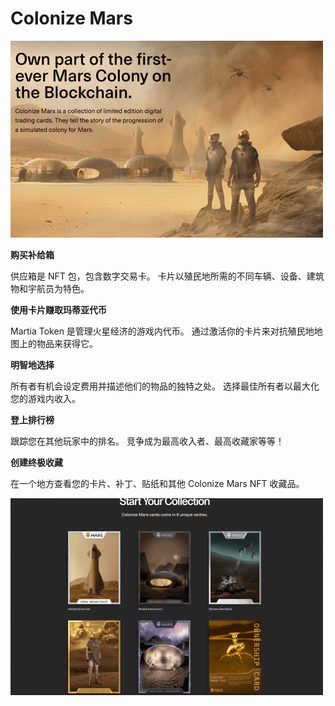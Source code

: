 # Colonize Mars


![gndi](gndi.png)

<p><strong>购买补给箱</strong></p>
<p>供应箱是 NFT 包，包含数字交易卡。 卡片以殖民地所需的不同车辆、设备、建筑物和宇航员为特色。</p>
<p><strong>使用卡片赚取玛蒂亚代币</strong></p>
<p>Martia Token 是管理火星经济的游戏内代币。 通过激活你的卡片来对抗殖民地地图上的物品来获得它。</p>
<p><strong>明智地选择</strong></p>
<p>所有者有机会设定费用并描述他们的物品的独特之处。 选择最佳所有者以最大化您的游戏内收入。</p>
<p><strong>登上排行榜</strong></p>
<p>跟踪您在其他玩家中的排名。 竞争成为最高收入者、最高收藏家等等！</p>
<p><strong>创建终极收藏</strong></p>
<p>在一个地方查看您的卡片、补丁、贴纸和其他 Colonize Mars NFT 收藏品。</p>

![igndfg](igndfg.png)
